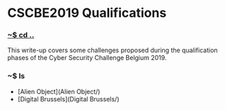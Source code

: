 # CSCBE2019 Qualifications

### [~$ cd ..](../)

This write-up covers some challenges proposed during the qualification phases of the Cyber Security Challenge Belgium 2019.

### ~$ ls

* [Alien Object](Alien Object/)
* [Digital Brussels](Digital Brussels/)

